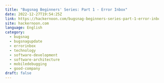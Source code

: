 ```yaml
---
title: "Bugsnag Beginners' Series: Part 1 - Error Inbox"
date: 2022-12-27T19:54:25Z
link: https://hackernoon.com/bugsnag-beginners-series-part-1-error-inbox?source=rss&utm_medium=RSS&utm_source=news.12bit.vn
site: hackernoon.com
language: English
category:
  - bugsnag
  - bugsnagupdate
  - errorinbox
  - technology
  - software-development
  - software-architecture
  - mobiledebugging
  - good-company
draft: false
---
```

